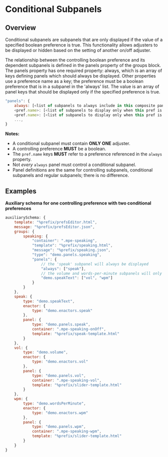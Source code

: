 # Conditional Subpanels #

## Overview ##

Conditional subpanels are subpanels that are only displayed if the value of a specified boolean preference is true. This functionality allows adjusters to be displayed or hidden based on the setting of another on/off adjuster.

The relationship between the controlling boolean preference and its dependent subpanels is defined in the panels property of the groups block. The panels property has one required property: always, which is an array of keys defining panels which should always be displayed. Other properties use a preference name as a key; the preference must be a boolean preference that is in a subpanel in the 'always' list. The value is an array of panel keys that should be displayed only if the specified preference is true.

```javascript
"panels": {
    always: [<list of subpanels to always include in this composite panel; must contain at least one>], // required
    <pref.name>: [<list of subpanels to display only when this pref is on>], // optional
    <pref.name>: [<list of subpanels to display only when this pref is on>],
    ...,
}
```

**Notes:**

* A conditional subpanel must contain **ONLY ONE** adjuster.
* A controlling preference **MUST** be a boolean.
* The `pref.name` keys **MUST** refer to a preference referenced in the `always` property.
* Not _every_ `always` panel must control a conditional subpanel.
* Panel definitions are the same for controlling subpanels, conditional subpanels and regular subpanels; there is no difference.

## Examples ##

__Auxiliary schema for one controlling preference with two conditional preferences__
```javascript
auxiliarySchema: {
    template: "%prefix/prefsEditor.html",
    message: "%prefix/prefsEditor.json",
    groups: {
        speaking: {
            "container": ".mpe-speaking",
            "template": "%prefix/speaking.html",
            "message": "%prefix/speaking.json",
            "type": "demo.panels.speaking",
            "panels": {
                // the 'speak' subpanel will always be displayed
                "always": ["speak"],
                // the volume and words-per-minute subpanels will only display when 'speak' is true
                "demo.speakText": ["vol", "wpm"]
            }
        }
    },
    speak: {
        type: "demo.speakText",
        enactor: {
            type: "demo.enactors.speak"
        },
        panel: {
            type: "demo.panels.speak",
            container: ".mpe-speaking-onOff",
            template: "%prefix/speak-template.html"
        }
    },
    vol: {
        type: "demo.volume",
        enactor: {
            type: "demo.enactors.vol"
        },
        panel: {
            type: "demo.panels.vol",
            container: ".mpe-speaking-vol",
            template: "%prefix/slider-template.html"
        }
    },
    wpm: {
        type: "demo.wordsPerMinute",
        enactor: {
            type: "demo.enactors.wpm"
        },
        panel: {
            type: "demo.panels.wpm",
            container: ".mpe-speaking-wpm",
            template: "%prefix/slider-template.html"
        }
    }
}
```
